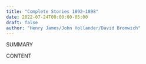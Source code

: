 ```yaml
---
title: "Complete Stories 1892–1898"
date: 2022-07-24T00:00:00-05:00
draft: false
author: "Henry James/John Hollander/David Bromwich"
---
```


SUMMARY

<!--more-->

CONTENT